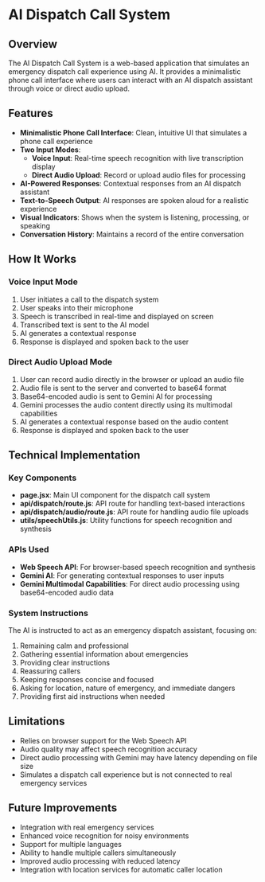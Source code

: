 # AI Dispatch Call System

## Overview
The AI Dispatch Call System is a web-based application that simulates an emergency dispatch call experience using AI. It provides a minimalistic phone call interface where users can interact with an AI dispatch assistant through voice or direct audio upload.

## Features
- **Minimalistic Phone Call Interface**: Clean, intuitive UI that simulates a phone call experience
- **Two Input Modes**:
  - **Voice Input**: Real-time speech recognition with live transcription display
  - **Direct Audio Upload**: Record or upload audio files for processing
- **AI-Powered Responses**: Contextual responses from an AI dispatch assistant
- **Text-to-Speech Output**: AI responses are spoken aloud for a realistic experience
- **Visual Indicators**: Shows when the system is listening, processing, or speaking
- **Conversation History**: Maintains a record of the entire conversation

## How It Works

### Voice Input Mode
1. User initiates a call to the dispatch system
2. User speaks into their microphone
3. Speech is transcribed in real-time and displayed on screen
4. Transcribed text is sent to the AI model
5. AI generates a contextual response
6. Response is displayed and spoken back to the user

### Direct Audio Upload Mode
1. User can record audio directly in the browser or upload an audio file
2. Audio file is sent to the server and converted to base64 format
3. Base64-encoded audio is sent to Gemini AI for processing
4. Gemini processes the audio content directly using its multimodal capabilities
5. AI generates a contextual response based on the audio content
6. Response is displayed and spoken back to the user

## Technical Implementation

### Key Components
- **page.jsx**: Main UI component for the dispatch call system
- **api/dispatch/route.js**: API route for handling text-based interactions
- **api/dispatch/audio/route.js**: API route for handling audio file uploads
- **utils/speechUtils.js**: Utility functions for speech recognition and synthesis

### APIs Used
- **Web Speech API**: For browser-based speech recognition and synthesis
- **Gemini AI**: For generating contextual responses to user inputs
- **Gemini Multimodal Capabilities**: For direct audio processing using base64-encoded audio data

### System Instructions
The AI is instructed to act as an emergency dispatch assistant, focusing on:
1. Remaining calm and professional
2. Gathering essential information about emergencies
3. Providing clear instructions
4. Reassuring callers
5. Keeping responses concise and focused
6. Asking for location, nature of emergency, and immediate dangers
7. Providing first aid instructions when needed

## Limitations
- Relies on browser support for the Web Speech API
- Audio quality may affect speech recognition accuracy
- Direct audio processing with Gemini may have latency depending on file size
- Simulates a dispatch call experience but is not connected to real emergency services

## Future Improvements
- Integration with real emergency services
- Enhanced voice recognition for noisy environments
- Support for multiple languages
- Ability to handle multiple callers simultaneously
- Improved audio processing with reduced latency
- Integration with location services for automatic caller location 